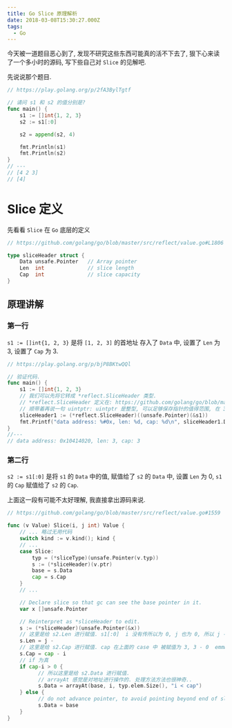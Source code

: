 ```yaml
---
title: Go Slice 原理解析
date: 2018-03-08T15:30:27.000Z
tags:
  - Go
---
```


今天被一道题目恶心到了, 发现不研究这些东西可能真的活不下去了, 狠下心来读了一个多小时的源码, 写下些自己对 `Slice` 的见解吧.

先说说那个题目.

```go
// https://play.golang.org/p/2fA3BylTgtf

// 请问 s1 和 s2 的值分别是?
func main() {
    s1 := []int{1, 2, 3}
    s2 := s1[:0]

    s2 = append(s2, 4)

    fmt.Println(s1)
    fmt.Println(s2)
}
// ---
// [4 2 3]
// [4]
```

<!-- more -->

# Slice 定义

先看看 `Slice` 在 `Go` 底层的定义

```go
// https://github.com/golang/go/blob/master/src/reflect/value.go#L1806

type sliceHeader struct {
    Data unsafe.Pointer   // Array pointer
    Len  int              // slice length
    Cap  int              // slice capacity
}
```

## 原理讲解

### 第一行

`s1 := []int{1, 2, 3}` 是将 `[1, 2, 3]` 的首地址 存入了 `Data` 中, 设置了 `Len` 为 3, 设置了 `Cap` 为 3.

```go
// https://play.golang.org/p/bjP8BKtwQQl

// 验证代码.
func main() {
    s1 := []int{1, 2, 3}
    // 我们可以先将它转成 *reflect.SliceHeader 类型.
    // *reflect.SliceHeader 定义在: https://github.com/golang/go/blob/master/src/reflect/value.go#L1800
    // 顺带着再说一句 uintptr: uintptr 是整型, 可以足够保存指针的值得范围, 在 32 平台下为 4 字节,在 64 位平台下是 8 字节
    sliceHeader1 := (*reflect.SliceHeader)((unsafe.Pointer)(&s1))
    fmt.Printf("data address: %#0x, len: %d, cap: %d\n", sliceHeader1.Data, sliceHeader1.Len, sliceHeader1.Cap)
}
//---
// data address: 0x10414020, len: 3, cap: 3
```

### 第二行

`s2 := s1[:0]` 是将 `s1` 的 `Data` 中的值, 赋值给了 `s2` 的 `Data` 中, 设置 `Len` 为 0, `s1` 的 `Cap` 赋值给了 `s2` 的 `Cap`.

上面这一段有可能不太好理解, 我直接拿出源码来说.

```go
// https://github.com/golang/go/blob/master/src/reflect/value.go#1559

func (v Value) Slice(i, j int) Value {
    // ... 略过无用代码
    switch kind := v.kind(); kind {
    // ...
    case Slice:
        typ = (*sliceType)(unsafe.Pointer(v.typ))
        s := (*sliceHeader)(v.ptr)
        base = s.Data
        cap = s.Cap
    }
    // ...

    // Declare slice so that gc can see the base pointer in it.
    var x []unsafe.Pointer

    // Reinterpret as *sliceHeader to edit.
    s := (*sliceHeader)(unsafe.Pointer(&x))
    // 这里是给 s2.Len 进行赋值. s1[:0]  i 没有传所以为 0, j 也为 0, 所以 j - i ...
    s.Len = j -
    // 这里是给 s2.Cap 进行赋值. cap 在上面的 case 中 被赋值为 3, 3 - 0  emmm...
    s.Cap = cap - i
    // if 为真
    if cap-i > 0 {
          // 所以这里是给 s2.Data 进行赋值.
          // arrayAt 感觉是对地址进行操作的. 处理方法方法也很神奇..
          s.Data = arrayAt(base, i, typ.elem.Size(), "i < cap")
    } else {
          // do not advance pointer, to avoid pointing beyond end of slice
          s.Data = base
    }
}
```
